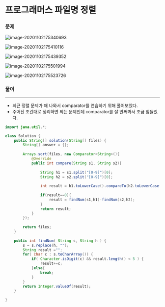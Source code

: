 # 프로그래머스 파일명 정렬

### 문제

![image-20201102175340693](C:\Users\hw030\AppData\Roaming\Typora\typora-user-images\image-20201102175340693.png)

![image-20201102175410116](C:\Users\hw030\AppData\Roaming\Typora\typora-user-images\image-20201102175410116.png)

![image-20201102175439352](C:\Users\hw030\AppData\Roaming\Typora\typora-user-images\image-20201102175439352.png)

![image-20201102175501994](C:\Users\hw030\AppData\Roaming\Typora\typora-user-images\image-20201102175501994.png)

![image-20201102175523726](C:\Users\hw030\AppData\Roaming\Typora\typora-user-images\image-20201102175523726.png)



### 풀이

---

* 최근 정렬 문제가 꽤 나와서 comparator를 연습하기 위해 풀어보았다. 
* 주어진 조건대로 정리하면 되는 문제인데 comparator를 잘 안써봐서 조금 힘들었다.





```java
import java.util.*;

class Solution {
    public String[] solution(String[] files) {
        String[] answer = {};
        
        Arrays.sort(files, new Comparator<String>(){
            @Override
            public int compare(String s1, String s2){
                
                String h1 = s1.split("[0-9]")[0];
                String h2 = s2.split("[0-9]")[0];
                
                int result = h1.toLowerCase().compareTo(h2.toLowerCase());
                
                if(result==0){
                    result = findNum(s1,h1)-findNum(s2,h2);       
                }
                return result;
            }
        });
        
        return files;
    }
    
    public int findNum( String s, String h ) {		
		s = s.replace(h, "");		
		String result ="";		
		for( char c : s.toCharArray()) {
			if( Character.isDigit(c) && result.length() < 5 ) {
				result+=c;
			}else{
				break;
		    }
        }
		return Integer.valueOf(result);    
    } 
    
}
```

